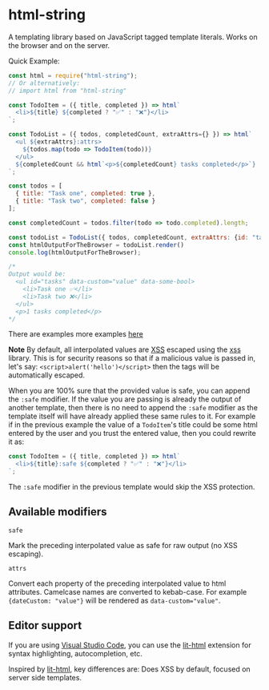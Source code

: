 # html-string

A templating library based on JavaScript tagged template literals. Works on the browser and on the server.

Quick Example:

```JavaScript
const html = require("html-string");
// Or alternatively:
// import html from "html-string"

const TodoItem = ({ title, completed }) => html`
  <li>${title} ${completed ? "✅" : "❌"}</li>
`;

const TodoList = ({ todos, completedCount, extraAttrs={} }) => html`
  <ul ${extraAttrs}:attrs>
    ${todos.map(todo => TodoItem(todo))}
  </ul>
  ${completedCount && html`<p>${completedCount} tasks completed</p>`}
`;

const todos = [
  { title: "Task one", completed: true },
  { title: "Task two", completed: false }
];

const completedCount = todos.filter(todo => todo.completed).length;

const todoList = TodoList({ todos, completedCount, extraAttrs: {id: "tasks", dataCustom: "value", dataSomeBool: true}});
const htmlOutputForTheBrowser = todoList.render()
console.log(htmlOutputForTheBrowser);

/*
Output would be:
  <ul id="tasks" data-custom="value" data-some-bool>
    <li>Task one ✅</li>
    <li>Task two ❌</li>
  </ul>
  <p>1 tasks completed</p>
*/
```

There are examples more examples [here](https://github.com/msurdi/html-string/tree/master/examples)

**Note**
By default, all interpolated values are [XSS](https://es.wikipedia.org/wiki/Cross-site_scripting) escaped using the [xss](https://www.npmjs.com/package/xss) library. This is for security reasons so that if a malicious value
is passed in, let's say: `<script>alert('hello')</script>` then the tags will be automatically escaped.

When you are 100% sure that the provided value is safe, you can append the `:safe` modifier. If the value you are
passing is already the output of another template, then there is no need to append the `:safe` modifier as the
template itself will have already applied these same rules to it. For example if in the previous example the value of a `TodoItem`'s title could be some html entered by the user and you trust the entered value, then you could rewrite it as:

```JavaScript
const TodoItem = ({ title, completed }) => html`
  <li>${title}:safe ${completed ? "✅" : "❌"}</li>
`;
```

The `:safe` modifier in the previous template would skip the XSS protection.

## Available modifiers

`safe`

  Mark the preceding interpolated value as safe for raw output (no XSS escaping).

`attrs`

  Convert each property of the preceding interpolated value to html attributes. Camelcase names
are converted to kebab-case. For example `{dateCustom: "value"}` will be rendered as `data-custom="value"`.

## Editor support

If you are using [Visual Studio Code](https://code.visualstudio.com/), you can use the [lit-html](https://marketplace.visualstudio.com/items?itemName=bierner.lit-html) extension for syntax highlighting, autocompletion, etc.

Inspired by [lit-html](https://lit-html.polymer-project.org), key differences are: Does XSS by default, focused on server side templates.
